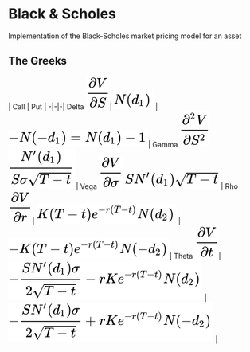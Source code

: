 # Black & Scholes
Implementation of the Black-Scholes market pricing model for an asset


## The Greeks
| Call | Put |
-|-|-|
Delta <img src="./images/delta_genform.svg" />| <img src="./images/delta_callform.svg" /> | <img src="./images/delta_putform.svg" />|
Gamma <img src="./images/gamma_genform.svg" /> <td colspan=2 align="center"><img src="./images/gamma.svg" /></td>|
Vega <img src="./images/vega_genform.svg" /> <td colspan=2 align="center"><img src="./images/vega.svg" /></td>|
Rho <img src="./images/rho_genform.svg" />| <img src="./images/rho_callform.svg" /> | <img src="./images/rho_putform.svg" />|
Theta <img src="./images/theta_genform.svg" />| <img src="./images/theta_callform.svg" /> | <img src="./images/theta_putform.svg" /> |
